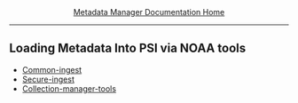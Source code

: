 <div align="center"><a href="/onestop/metadata-manager">Metadata Manager Documentation Home</a></div>
<hr>

## Loading Metadata Into PSI via NOAA tools

* [Common-ingest]()
* [Secure-ingest]()
* [Collection-manager-tools]()